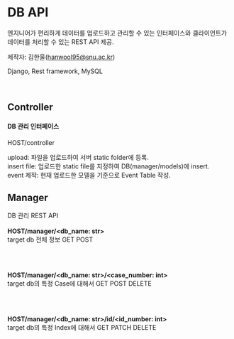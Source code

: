 # DB API

엔지니어가 편리하게 데이터를 업로드하고 관리할 수 있는 인터페이스와
클라이언트가 데이터를 처리할 수 있는 REST API 제공.

제작자: 김한울(hanwool95@snu.ac.kr)

Django, Rest framework, MySQL


<br>

## Controller
#### DB 관리 인터페이스

HOST/controller

upload: 파일을 업로드하여 서버 static folder에 등록.<br>
insert file: 업로드한 static file를 지정하여 DB(manager/models)에 insert.<br>
event 제작: 현재 업로드한 모델을 기준으로 Event Table 작성.



## Manager
DB 관리 REST API<br><br>
<b>HOST/manager/<db_name: str></b><br>
target db 전체 정보 GET POST

<br><br>

<b>HOST/manager/<db_name: str>/<case_number: int></b><br>
target db의 특정 Case에 대해서 GET POST DELETE

<br><br>

<b>HOST/manager/<db_name: str>/id/<id_number: int></b><br>
target db의 특정 Index에 대해서 GET PATCH DELETE



